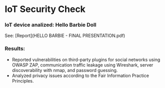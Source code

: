 # IoT Security Check
### IoT device analized: Hello Barbie Doll
See: [Report](HELLO BARBIE - FINAL PRESENTATION.pdf)
### Results:
- Reported vulnerabilities on third-party plugins for social networks using OWASP ZAP, communication traffic leakage using Wireshark, server discoverability with nmap, and password guessing.
- Analyzed privacy issues according to the Fair Information Practice Principles.

